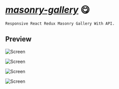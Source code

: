 # [_masonry-gallery_](https://andreishpinko.github.io/masonry-gallery) 😋

```
Responsive React Redux Masonry Gallery With API.
```
## Preview
![Screen](https://github.com/AndreiShpinko/react-weather/blob/main/public/readme/screen1.jpg)

![Screen](https://github.com/AndreiShpinko/react-weather/blob/main/public/readme/screen2.jpg)

![Screen](https://github.com/AndreiShpinko/react-weather/blob/main/public/readme/screen3.jpg)

![Screen](https://github.com/AndreiShpinko/react-weather/blob/main/public/readme/screen4.jpg)